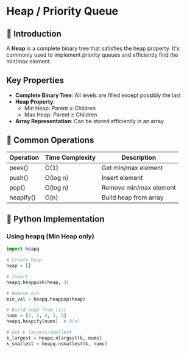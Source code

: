 # Heap / Priority Queue

## 📝 Introduction

A **Heap** is a complete binary tree that satisfies the heap property. It's commonly used to implement priority queues and efficiently find the min/max element.

## Key Properties
- **Complete Binary Tree**: All levels are filled except possibly the last
- **Heap Property**: 
  - Min Heap: Parent ≤ Children
  - Max Heap: Parent ≥ Children
- **Array Representation**: Can be stored efficiently in an array

## 🎯 Common Operations

| Operation | Time Complexity | Description |
|-----------|----------------|-------------|
| peek() | O(1) | Get min/max element |
| push() | O(log n) | Insert element |
| pop() | O(log n) | Remove min/max element |
| heapify() | O(n) | Build heap from array |

## 🐍 Python Implementation

### Using heapq (Min Heap only)
```python
import heapq

# Create heap
heap = []

# Insert
heapq.heappush(heap, 3)

# Remove min
min_val = heapq.heappop(heap)

# Build heap from list
nums = [3, 1, 4, 1, 5]
heapq.heapify(nums)  # O(n)

# Get k largest/smallest
k_largest = heapq.nlargest(k, nums)
k_smallest = heapq.nsmallest(k, nums)
